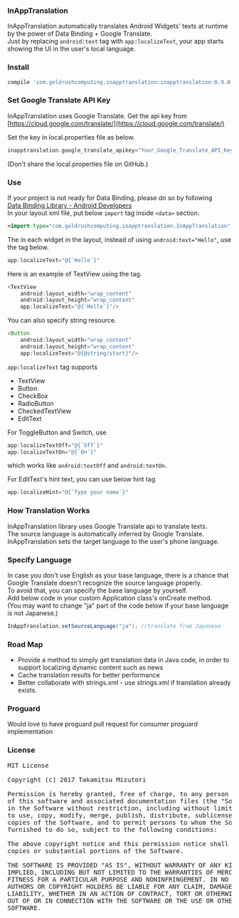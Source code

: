### InAppTranslation
InAppTranslation automatically translates Android Widgets' texts at runtime by the power of Data Binding + Google Translate.  
Just by replacing `android:text` tag with `app:localizeText`, your app starts showing the UI in the user's local language.

### Install
```groovy
compile 'com.goldrushcomputing.inapptranslation:inapptranslation:0.9.0'
```


### Set Google Translate API Key
InAppTranslation uses Google Translate. Get the api key from [https://cloud.google.com/translate/](https://cloud.google.com/translate/)  

Set the key in local.properties file as below.
```groovy
inapptranslation.google_translate_apikey="Your_Google_Translate_API_Key"
```
(Don't share the local.properties file on GitHub.)

### Use
If your project is not ready for Data Binding, please do so by following  
[Data Binding Library - Android Developers](https://developer.android.com/topic/libraries/data-binding/index.html)  
In your layout xml file, put below `import` tag inside `<data>` section.  

```xml
<import type="com.goldrushcomputing.inapptranslation.InAppTranslation" />
```  

The in each widget in the layout, instead of using `android:text="Hello"`, use the tag below.
```java
app:localizeText="@{`Hello`}"
```


Here is an example of TextView using the tag.
```java
<TextView
    android:layout_width="wrap_content"
    android:layout_height="wrap_content"
    app:localizeText="@{`Hello`}"/>
```

You can also specify string resource.
```java
<Button
    android:layout_width="wrap_content"
    android:layout_height="wrap_content"
    app:localizeText="@{@string/start}"/>
```
`app:localizeText` tag supports
* TextView
* Button
* CheckBox
* RadioButton
* CheckedTextView
* EditText

For ToggleButton and Switch, use
```java
app:localizeTextOff="@{`Off`}"
app:localizeTextOn="@{`On`}"
```
which works like `android:textOff` and `android:textOn`.

For EditText's hint text, you can use below hint tag
```java
app:localizeHint="@{`Type your name`}"
```

### How Translation Works
InAppTranslation library uses Google Translate api to translate texts.  
The source language is automatically inferred by Google Translate.  
InAppTranslation sets the target language to the user's phone language.

### Specify Language
In case you don't use English as your base language, there is a chance that Google Translate doesn't recognize the source language properly.  
To avoid that, you can specify the base language by yourself.  
Add below code in your custom Application class's onCreate method.  
(You may want to change "ja" part of the code below if your base language is not Japanese.)
```java
InAppTranslation.setSourceLanguage("ja"); //translate from Japanese
```

### Road Map
* Provide a method to simply get translation data in Java code, in order to support localizing dynamic content such as news
* Cache translation results for better performance
* Better collaborate with strings.xml - use strings.xml if translation already exists.



### Proguard
Would love to have proguard pull request for consumer proguard implementation

### License
<pre>
MIT License

Copyright (c) 2017 Takamitsu Mizutori

Permission is hereby granted, free of charge, to any person obtaining a copy
of this software and associated documentation files (the "Software"), to deal
in the Software without restriction, including without limitation the rights
to use, copy, modify, merge, publish, distribute, sublicense, and/or sell
copies of the Software, and to permit persons to whom the Software is
furnished to do so, subject to the following conditions:

The above copyright notice and this permission notice shall be included in all
copies or substantial portions of the Software.

THE SOFTWARE IS PROVIDED "AS IS", WITHOUT WARRANTY OF ANY KIND, EXPRESS OR
IMPLIED, INCLUDING BUT NOT LIMITED TO THE WARRANTIES OF MERCHANTABILITY,
FITNESS FOR A PARTICULAR PURPOSE AND NONINFRINGEMENT. IN NO EVENT SHALL THE
AUTHORS OR COPYRIGHT HOLDERS BE LIABLE FOR ANY CLAIM, DAMAGES OR OTHER
LIABILITY, WHETHER IN AN ACTION OF CONTRACT, TORT OR OTHERWISE, ARISING FROM,
OUT OF OR IN CONNECTION WITH THE SOFTWARE OR THE USE OR OTHER DEALINGS IN THE
SOFTWARE.
</pre>
